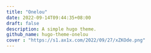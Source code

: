 ```yaml
---
title: "Onelou"
date: 2022-09-14T09:44:35+08:00
draft: false
description: A simple hugo theme.
github_name: hugo-theme-onelou
cover : "https://s1.ax1x.com/2022/09/27/xZKOde.png"
---
```


